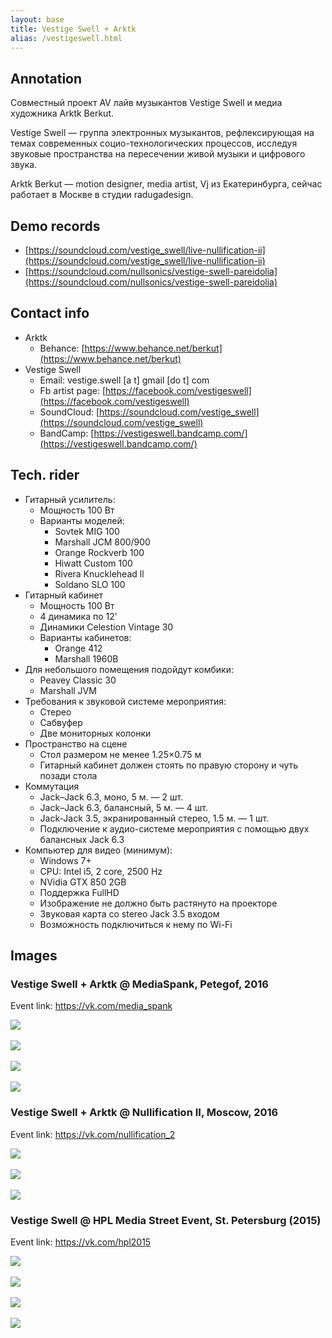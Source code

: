 ```yaml
---
layout: base
title: Vestige Swell + Arktk
alias: /vestigeswell.html
---
```


## Annotation

Совместный проект AV лайв музыкантов Vestige Swell и медиа художника Arktk Berkut.

Vestige Swell — группа электронных музыкантов, рефлексирующая на темах
современных социо-технологических процессов, исследуя звуковые пространства на
пересечении живой музыки и цифрового звука.

Arktk Berkut — motion designer, media artist, Vj из Екатеринбурга, сейчас работает в Москве в студии
radugadesign.

## Demo records

- [https://soundcloud.com/vestige_swell/live-nullification-ii](https://soundcloud.com/vestige_swell/live-nullification-ii)
- [https://soundcloud.com/nullsonics/vestige-swell-pareidolia](https://soundcloud.com/nullsonics/vestige-swell-pareidolia)

## Contact info

- Arktk
  - Behance: [https://www.behance.net/berkut](https://www.behance.net/berkut)
- Vestige Swell
  - Email: vestige.swell [a t] gmail [do t] com
  - Fb artist page: [https://facebook.com/vestigeswell](https://facebook.com/vestigeswell)
  - SoundCloud: [https://soundcloud.com/vestige_swell](https://soundcloud.com/vestige_swell)
  - BandCamp: [https://vestigeswell.bandcamp.com/](https://vestigeswell.bandcamp.com/)

## Tech. rider

- Гитарный усилитель:
  - Мощность 100 Вт
  - Варианты моделей:
    - Sovtek MIG 100
    - Marshall JCM 800/900
    - Orange Rockverb 100
    - Hiwatt Custom 100
    - Rivera Knucklehead ll
    - Soldano SLO 100
- Гитарный кабинет
  - Мощность 100 Вт
  - 4 динамика по 12'
  - Динамики Celestion Vintage 30
  - Варианты кабинетов:
    - Orange 412
    - Marshall 1960B
- Для небольшого помещения подойдут комбики:
    - Peavey Classic 30
    - Marshall JVM
- Требования к звуковой системе мероприятия:
  - Стерео
  - Сабвуфер
  - Две мониторных колонки
- Пространство на сцене
  - Стол размером не менее 1.25×0.75 м
  - Гитарный кабинет должен стоять по правую сторону и чуть позади стола
- Коммутация
  - Jack–Jack 6.3, моно, 5 м. — 2 шт.
  - Jack–Jack 6.3, балансный, 5 м. — 4 шт.
  - Jack-Jack 3.5, экранированный стерео, 1.5 м. — 1 шт.
  - Подключение к аудио-системе мероприятия с помощью двух балансных Jack 6.3
- Компьютер для видео (минимум):
  - Windows 7+
  - CPU: Intel i5, 2 core, 2500 Hz
  - NVidia GTX 850 2GB
  - Поддержка FullHD
  - Изображение не должно быть растянуто на проекторе
  - Звуковая карта со stereo Jack 3.5 входом
  - Возможность подключиться к нему по Wi-Fi

## Images


### Vestige Swell + Arktk @ MediaSpank, Petegof, 2016

Event link: <a href="https://vk.com/media_spank">https://vk.com/media_spank</a>

<a href="/img/vs/8.jpg" target="_blank"><img src="/img/vs/8.jpg"></a>
<br/><br/>
<a href="/img/vs/9.jpg" target="_blank"><img src="/img/vs/9.jpg"></a>
<br/><br/>
<a href="/img/vs/10.jpg" target="_blank"><img src="/img/vs/10.jpg"></a>
<br/><br/>
<a href="/img/vs/11.jpg" target="_blank"><img src="/img/vs/11.jpg"></a>


### Vestige Swell + Arktk @ Nullification II, Moscow, 2016

Event link: <a href="https://vk.com/nullification_2">https://vk.com/nullification_2</a>

<a href="/img/vs/1.jpg" target="_blank"><img src="/img/vs/1.jpg"></a>
<br/><br/>
<a href="/img/vs/2.jpg" target="_blank"><img src="/img/vs/2.jpg"></a>
<br/><br/>
<a href="/img/vs/3.jpg" target="_blank"><img src="/img/vs/3.jpg"></a>


### Vestige Swell @ HPL Media Street Event, St. Petersburg (2015)

Event link: <a href="https://vk.com/hpl2015">https://vk.com/hpl2015</a>

<a href="/img/vs/4.jpg" target="_blank"><img src="/img/vs/4.jpg"></a>
<br/><br/>
<a href="/img/vs/5.jpg" target="_blank"><img src="/img/vs/5.jpg"></a>
<br/><br/>
<a href="/img/vs/6.jpg" target="_blank"><img src="/img/vs/6.jpg"></a>
<br/><br/>
<a href="/img/vs/7.jpg" target="_blank"><img src="/img/vs/7.jpg"></a>


